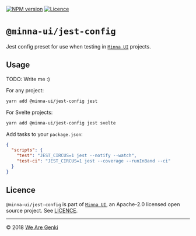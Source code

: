 <!-- markdownlint-disable first-line-h1 ol-prefix -->

[![NPM version](https://img.shields.io/npm/v/@minna-ui/jest-config.svg)](https://www.npmjs.com/package/@minna-ui/jest-config)
[![Licence](https://img.shields.io/npm/l/@minna-ui/jest-config.svg)](https://github.com/WeAreGenki/minna-ui/blob/master/LICENCE)

# `@minna-ui/jest-config`

Jest config preset for use when testing in [`Minna UI`](https://github.com/WeAreGenki/minna-ui) projects.

## Usage

TODO: Write me :)

For any project:

```sh
yarn add @minna-ui/jest-config jest
```

For Svelte projects:

```sh
yarn add @minna-ui/jest-config jest svelte
```

Add tasks to your `package.json`:

```json
{
  "scripts": {
    "test": "JEST_CIRCUS=1 jest --notify --watch",
    "test-ci": "JEST_CIRCUS=1 jest --coverage --runInBand --ci"
  }
}
```

## Licence

`@minna-ui/jest-config` is part of [`Minna UI`](https://github.com/WeAreGenki/minna-ui), an Apache-2.0 licensed open source project. See [LICENCE](https://github.com/WeAreGenki/minna-ui/blob/master/LICENCE).

---

© 2018 [We Are Genki](https://wearegenki.com)

